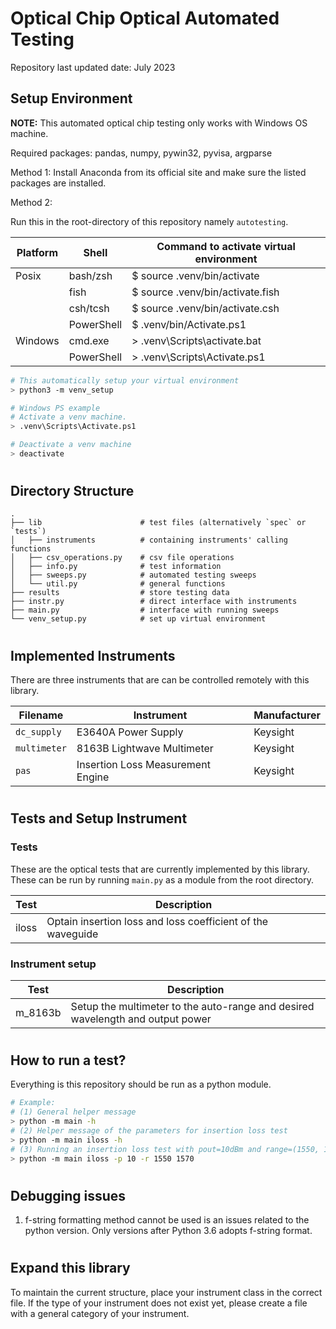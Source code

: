 # Optical Chip Optical Automated Testing 

Repository last updated date: July 2023

## Setup Environment

**NOTE:** This automated optical chip testing only works with Windows OS machine.

Required packages: pandas, numpy, pywin32, pyvisa, argparse

Method 1:
Install Anaconda from its official site and make sure the listed packages are installed.

Method 2:

Run this in the root-directory of this repository namely `autotesting`.

| Platform | Shell   | Command to activate virtual environment
|----------|---------|----------------------------------------|
| Posix | bash/zsh   | $ source .venv/bin/activate |
|       | fish       | $ source .venv/bin/activate.fish |
|       | csh/tcsh   | $ source .venv/bin/activate.csh |
|       | PowerShell | $ .venv/bin/Activate.ps1 |
| Windows | cmd.exe    | > .venv\Scripts\activate.bat |
|         | PowerShell | > .venv\Scripts\Activate.ps1|

```bash
# This automatically setup your virtual environment
> python3 -m venv_setup

# Windows PS example
# Activate a venv machine.
> .venv\Scripts\Activate.ps1

# Deactivate a venv machine
> deactivate
```
#

## Directory Structure

```
.
├── lib                      # test files (alternatively `spec` or `tests`)
│   ├── instruments          # containing instruments' calling functions 
│   ├── csv_operations.py    # csv file operations
│   ├── info.py              # test information
│   ├── sweeps.py            # automated testing sweeps
│   └── util.py              # general functions
├── results                  # store testing data
├── instr.py                 # direct interface with instruments
├── main.py                  # interface with running sweeps
└── venv_setup.py            # set up virtual environment
```

#

## Implemented Instruments

There are three instruments that are can be controlled remotely with this library.

| Filename | Instrument | Manufacturer |
| -------- | ---------- | ------------ |
| `dc_supply`  | E3640A Power Supply  | Keysight |
| `multimeter` | 8163B Lightwave Multimeter  | Keysight |
| `pas`        | Insertion Loss Measurement Engine | Keysight |


# 

## Tests and Setup Instrument
### Tests
These are the optical tests that are currently implemented by this library. These can be run by running `main.py` as a module from the root directory.

| Test    | Description    |
|---------|----------------|
| iloss   | Optain insertion loss and loss coefficient of the waveguide |

### Instrument setup
| Test    | Description    |
|---------|----------------|
| m_8163b | Setup the multimeter to the auto-range and desired wavelength and output power |

# 

## How to run a test?
Everything is this repository should be run as a python module.

```bash
# Example: 
# (1) General helper message
> python -m main -h
# (2) Helper message of the parameters for insertion loss test
> python -m main iloss -h
# (3) Running an insertion loss test with pout=10dBm and range=(1550, 1570)nm
> python -m main iloss -p 10 -r 1550 1570
```


#

## Debugging issues

1. f-string formatting method cannot be used is an issues related to the python version. Only versions after Python 3.6 adopts f-string format.


#

## Expand this library
To maintain the current structure, place your instrument class in the correct file. If the type of your instrument does not exist yet, please create a file with a general category of your instrument.




